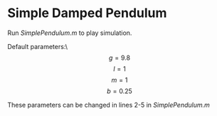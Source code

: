 # Simple Damped Pendulum

Run *SimplePendulum.m* to play simulation.

Default parameters:\\
$$
g = 9.8
$$$$
l = 1
$$$$
m = 1
$$$$
b = 0.25
$$

These parameters can be changed in lines 2-5 in *SimplePendulum.m*
